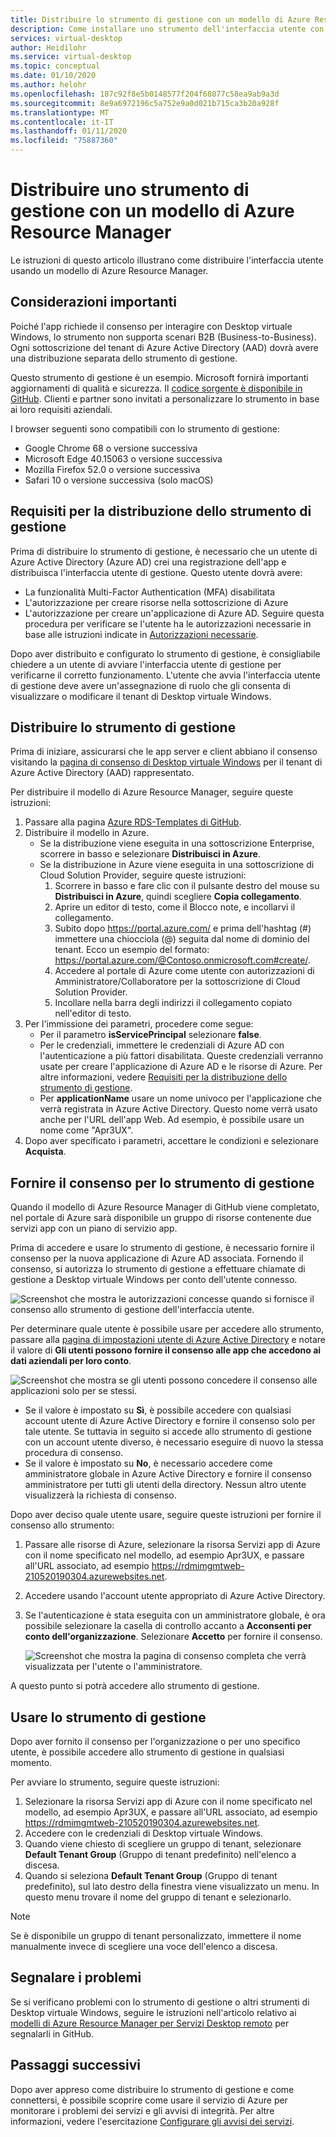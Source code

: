 ```yaml
---
title: Distribuire lo strumento di gestione con un modello di Azure Resource Manager - Azure
description: Come installare uno strumento dell'interfaccia utente con un modello di Azure Resource Manager per gestire le risorse di Desktop virtuale Windows.
services: virtual-desktop
author: Heidilohr
ms.service: virtual-desktop
ms.topic: conceptual
ms.date: 01/10/2020
ms.author: helohr
ms.openlocfilehash: 187c92f8e5b0148577f204f68077c58ea9ab9a3d
ms.sourcegitcommit: 8e9a6972196c5a752e9a0d021b715ca3b20a928f
ms.translationtype: MT
ms.contentlocale: it-IT
ms.lasthandoff: 01/11/2020
ms.locfileid: "75887360"
---
```

# <a name="deploy-a-management-tool-with-an-azure-resource-manager-template"></a>Distribuire uno strumento di gestione con un modello di Azure Resource Manager

Le istruzioni di questo articolo illustrano come distribuire l'interfaccia utente usando un modello di Azure Resource Manager.

## <a name="important-considerations"></a>Considerazioni importanti

Poiché l'app richiede il consenso per interagire con Desktop virtuale Windows, lo strumento non supporta scenari B2B (Business-to-Business). Ogni sottoscrizione del tenant di Azure Active Directory (AAD) dovrà avere una distribuzione separata dello strumento di gestione.

Questo strumento di gestione è un esempio. Microsoft fornirà importanti aggiornamenti di qualità e sicurezza. Il [codice sorgente è disponibile in GitHub](https://github.com/Azure/RDS-Templates/tree/master/wvd-templates/wvd-management-ux/deploy). Clienti e partner sono invitati a personalizzare lo strumento in base ai loro requisiti aziendali.

I browser seguenti sono compatibili con lo strumento di gestione:
- Google Chrome 68 o versione successiva
- Microsoft Edge 40.15063 o versione successiva
- Mozilla Firefox 52.0 o versione successiva
- Safari 10 o versione successiva (solo macOS)

## <a name="what-you-need-to-deploy-the-management-tool"></a>Requisiti per la distribuzione dello strumento di gestione

Prima di distribuire lo strumento di gestione, è necessario che un utente di Azure Active Directory (Azure AD) crei una registrazione dell'app e distribuisca l'interfaccia utente di gestione. Questo utente dovrà avere:

- La funzionalità Multi-Factor Authentication (MFA) disabilitata
- L'autorizzazione per creare risorse nella sottoscrizione di Azure
- L'autorizzazione per creare un'applicazione di Azure AD. Seguire questa procedura per verificare se l'utente ha le autorizzazioni necessarie in base alle istruzioni indicate in [Autorizzazioni necessarie](https://docs.microsoft.com/azure/active-directory/develop/howto-create-service-principal-portal#required-permissions).

Dopo aver distribuito e configurato lo strumento di gestione, è consigliabile chiedere a un utente di avviare l'interfaccia utente di gestione per verificarne il corretto funzionamento. L'utente che avvia l'interfaccia utente di gestione deve avere un'assegnazione di ruolo che gli consenta di visualizzare o modificare il tenant di Desktop virtuale Windows.

## <a name="deploy-the-management-tool"></a>Distribuire lo strumento di gestione

Prima di iniziare, assicurarsi che le app server e client abbiano il consenso visitando la [pagina di consenso di Desktop virtuale Windows](https://rdweb.wvd.microsoft.com) per il tenant di Azure Active Directory (AAD) rappresentato.

Per distribuire il modello di Azure Resource Manager, seguire queste istruzioni:

1. Passare alla pagina [Azure RDS-Templates di GitHub](https://github.com/Azure/RDS-Templates/tree/master/wvd-templates/wvd-management-ux/deploy).
2. Distribuire il modello in Azure.
    - Se la distribuzione viene eseguita in una sottoscrizione Enterprise, scorrere in basso e selezionare **Distribuisci in Azure**. 
    - Se la distribuzione in Azure viene eseguita in una sottoscrizione di Cloud Solution Provider, seguire queste istruzioni:
        1. Scorrere in basso e fare clic con il pulsante destro del mouse su **Distribuisci in Azure**, quindi scegliere **Copia collegamento**.
        2. Aprire un editor di testo, come il Blocco note, e incollarvi il collegamento.
        3. Subito dopo <https://portal.azure.com/> e prima dell'hashtag (#) immettere una chiocciola (@) seguita dal nome di dominio del tenant. Ecco un esempio del formato: <https://portal.azure.com/@Contoso.onmicrosoft.com#create/>.
        4. Accedere al portale di Azure come utente con autorizzazioni di Amministratore/Collaboratore per la sottoscrizione di Cloud Solution Provider.
        5. Incollare nella barra degli indirizzi il collegamento copiato nell'editor di testo.
3. Per l'immissione dei parametri, procedere come segue:
    - Per il parametro **isServicePrincipal** selezionare **false**.
    - Per le credenziali, immettere le credenziali di Azure AD con l'autenticazione a più fattori disabilitata. Queste credenziali verranno usate per creare l'applicazione di Azure AD e le risorse di Azure. Per altre informazioni, vedere [Requisiti per la distribuzione dello strumento di gestione](#what-you-need-to-deploy-the-management-tool).
    - Per **applicationName** usare un nome univoco per l'applicazione che verrà registrata in Azure Active Directory. Questo nome verrà usato anche per l'URL dell'app Web. Ad esempio, è possibile usare un nome come "Apr3UX".
4. Dopo aver specificato i parametri, accettare le condizioni e selezionare **Acquista**.

## <a name="provide-consent-for-the-management-tool"></a>Fornire il consenso per lo strumento di gestione

Quando il modello di Azure Resource Manager di GitHub viene completato, nel portale di Azure sarà disponibile un gruppo di risorse contenente due servizi app con un piano di servizio app.

Prima di accedere e usare lo strumento di gestione, è necessario fornire il consenso per la nuova applicazione di Azure AD associata. Fornendo il consenso, si autorizza lo strumento di gestione a effettuare chiamate di gestione a Desktop virtuale Windows per conto dell'utente connesso.

![Screenshot che mostra le autorizzazioni concesse quando si fornisce il consenso allo strumento di gestione dell'interfaccia utente.](media/management-ui-delegated-permissions.png)

Per determinare quale utente è possibile usare per accedere allo strumento, passare alla [pagina di impostazioni utente di Azure Active Directory](https://portal.azure.com/#blade/Microsoft_AAD_IAM/StartboardApplicationsMenuBlade/UserSettings/menuId/) e notare il valore di **Gli utenti possono fornire il consenso alle app che accedono ai dati aziendali per loro conto**.

![Screenshot che mostra se gli utenti possono concedere il consenso alle applicazioni solo per se stessi.](media/management-ui-user-consent-allowed.png)

- Se il valore è impostato su **Sì**, è possibile accedere con qualsiasi account utente di Azure Active Directory e fornire il consenso solo per tale utente. Se tuttavia in seguito si accede allo strumento di gestione con un account utente diverso, è necessario eseguire di nuovo la stessa procedura di consenso.
- Se il valore è impostato su **No**, è necessario accedere come amministratore globale in Azure Active Directory e fornire il consenso amministratore per tutti gli utenti della directory. Nessun altro utente visualizzerà la richiesta di consenso.


Dopo aver deciso quale utente usare, seguire queste istruzioni per fornire il consenso allo strumento:

1. Passare alle risorse di Azure, selezionare la risorsa Servizi app di Azure con il nome specificato nel modello, ad esempio Apr3UX, e passare all'URL associato, ad esempio <https://rdmimgmtweb-210520190304.azurewebsites.net>.
2. Accedere usando l'account utente appropriato di Azure Active Directory.
3. Se l'autenticazione è stata eseguita con un amministratore globale, è ora possibile selezionare la casella di controllo accanto a **Acconsenti per conto dell'organizzazione**. Selezionare **Accetto** per fornire il consenso.
   
   ![Screenshot che mostra la pagina di consenso completa che verrà visualizzata per l'utente o l'amministratore.](media/management-ui-consent-page.png)

A questo punto si potrà accedere allo strumento di gestione.

## <a name="use-the-management-tool"></a>Usare lo strumento di gestione

Dopo aver fornito il consenso per l'organizzazione o per uno specifico utente, è possibile accedere allo strumento di gestione in qualsiasi momento.

Per avviare lo strumento, seguire queste istruzioni:

1. Selezionare la risorsa Servizi app di Azure con il nome specificato nel modello, ad esempio Apr3UX, e passare all'URL associato, ad esempio <https://rdmimgmtweb-210520190304.azurewebsites.net>.
2. Accedere con le credenziali di Desktop virtuale Windows.
3. Quando viene chiesto di scegliere un gruppo di tenant, selezionare **Default Tenant Group** (Gruppo di tenant predefinito) nell'elenco a discesa.
4. Quando si seleziona **Default Tenant Group** (Gruppo di tenant predefinito), sul lato destro della finestra viene visualizzato un menu. In questo menu trovare il nome del gruppo di tenant e selezionarlo.
  
  > [!NOTE]
  > Se è disponibile un gruppo di tenant personalizzato, immettere il nome manualmente invece di scegliere una voce dell'elenco a discesa.

## <a name="report-issues"></a>Segnalare i problemi

Se si verificano problemi con lo strumento di gestione o altri strumenti di Desktop virtuale Windows, seguire le istruzioni nell'articolo relativo ai [modelli di Azure Resource Manager per Servizi Desktop remoto](https://github.com/Azure/RDS-Templates/blob/master/README.md) per segnalarli in GitHub.

## <a name="next-steps"></a>Passaggi successivi

Dopo aver appreso come distribuire lo strumento di gestione e come connettersi, è possibile scoprire come usare il servizio di Azure per monitorare i problemi dei servizi e gli avvisi di integrità. Per altre informazioni, vedere l'esercitazione [Configurare gli avvisi dei servizi](./set-up-service-alerts.md).